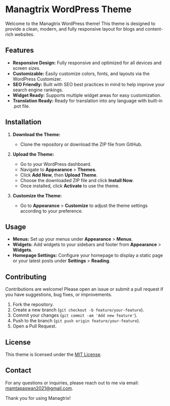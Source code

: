 # Managtrix WordPress Theme

Welcome to the Managtrix WordPress theme! This theme is designed to provide a clean, modern, and fully responsive layout for blogs and content-rich websites. 

## Features

- **Responsive Design:** Fully responsive and optimized for all devices and screen sizes.
- **Customizable:** Easily customize colors, fonts, and layouts via the WordPress Customizer.
- **SEO Friendly:** Built with SEO best practices in mind to help improve your search engine rankings.
- **Widget Ready:** Supports multiple widget areas for easy customization.
- **Translation Ready:** Ready for translation into any language with built-in .pot file.

## Installation

1. **Download the Theme:**
   - Clone the repository or download the ZIP file from GitHub.

2. **Upload the Theme:**
   - Go to your WordPress dashboard.
   - Navigate to **Appearance** > **Themes**.
   - Click **Add New**, then **Upload Theme**.
   - Choose the downloaded ZIP file and click **Install Now**.
   - Once installed, click **Activate** to use the theme.

3. **Customize the Theme:**
   - Go to **Appearance** > **Customize** to adjust the theme settings according to your preference.

## Usage

- **Menus:** Set up your menus under **Appearance** > **Menus**.
- **Widgets:** Add widgets to your sidebars and footer from **Appearance** > **Widgets**.
- **Homepage Settings:** Configure your homepage to display a static page or your latest posts under **Settings** > **Reading**.

## Contributing

Contributions are welcome! Please open an issue or submit a pull request if you have suggestions, bug fixes, or improvements.

1. Fork the repository.
2. Create a new branch (`git checkout -b feature/your-feature`).
3. Commit your changes (`git commit -am 'Add new feature'`).
4. Push to the branch (`git push origin feature/your-feature`).
5. Open a Pull Request.

## License

This theme is licensed under the [MIT License](LICENSE).

## Contact

For any questions or inquiries, please reach out to me via email: [mamtapaswan2021@gmail.com](mailto:mamtapaswan2021@gmail.com).

Thank you for using Managtrix!

